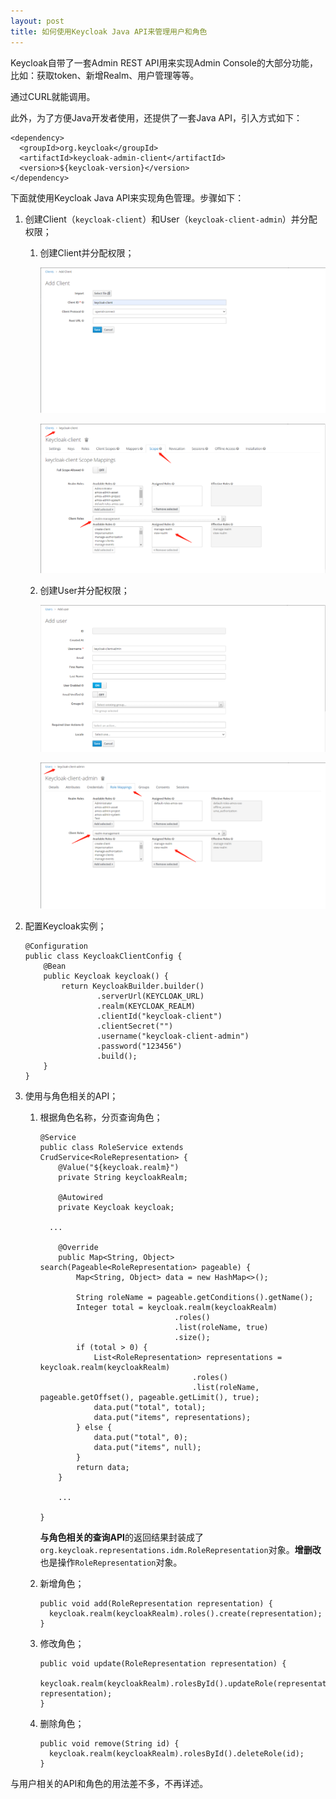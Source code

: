 ```yaml
---
layout: post
title: 如何使用Keycloak Java API来管理用户和角色
---
```


Keycloak自带了一套Admin REST API用来实现Admin Console的大部分功能，比如：获取token、新增Realm、用户管理等等。

通过CURL就能调用。

此外，为了方便Java开发者使用，还提供了一套Java API，引入方式如下：

```
<dependency>
  <groupId>org.keycloak</groupId>
  <artifactId>keycloak-admin-client</artifactId>
  <version>${keycloak-version}</version>
</dependency>
```

下面就使用Keycloak Java API来实现角色管理。步骤如下：

1. 创建Client（`keycloak-client`）和User（`keycloak-client-admin`）并分配权限；

   1. 创建Client并分配权限；

      ![创建Client](../images/2022/6/17/1.png)

      ![分配权限给Client](../images/2022/6/17/2.png)

   2. 创建User并分配权限；

      ![创建User](../images/2022/6/17/3.png)

      ![分配权限给User](../images/2022/6/17/4.png)

2. 配置Keycloak实例；

   ```
   @Configuration
   public class KeycloakClientConfig {
       @Bean
       public Keycloak keycloak() {
           return KeycloakBuilder.builder()
                   .serverUrl(KEYCLOAK_URL)
                   .realm(KEYCLOAK_REALM)
                   .clientId("keycloak-client")
                   .clientSecret("")
                   .username("keycloak-client-admin")
                   .password("123456")
                   .build();
       }
   }
   ```

3. 使用与角色相关的API；

   1. 根据角色名称，分页查询角色；

      ```
      @Service
      public class RoleService extends CrudService<RoleRepresentation> {
          @Value("${keycloak.realm}")
          private String keycloakRealm;
      
          @Autowired
          private Keycloak keycloak;
      
      	...
      	
          @Override
          public Map<String, Object> search(Pageable<RoleRepresentation> pageable) {
              Map<String, Object> data = new HashMap<>();
      
              String roleName = pageable.getConditions().getName();
              Integer total = keycloak.realm(keycloakRealm)
              						.roles()
              						.list(roleName, true)
              						.size();
              if (total > 0) {
                  List<RoleRepresentation> representations = keycloak.realm(keycloakRealm)
                  						.roles()
                  						.list(roleName, pageable.getOffset(), pageable.getLimit(), true);
                  data.put("total", total);
                  data.put("items", representations);
              } else {
                  data.put("total", 0);
                  data.put("items", null);
              }
              return data;
          }
          
          ...
          
      }
      ```

      **与角色相关的查询API**的返回结果封装成了`org.keycloak.representations.idm.RoleRepresentation`对象。**增删改**也是操作`RoleRepresentation`对象。

   2. 新增角色；

      ```
      public void add(RoleRepresentation representation) {
      	keycloak.realm(keycloakRealm).roles().create(representation);
      }
      ```

   3. 修改角色；

      ```
      public void update(RoleRepresentation representation) {
          keycloak.realm(keycloakRealm).rolesById().updateRole(representation.getId(), representation);
      }
      ```

   4. 删除角色；

      ```
      public void remove(String id) {
      	keycloak.realm(keycloakRealm).rolesById().deleteRole(id);
      }
      ```

与用户相关的API和角色的用法差不多，不再详述。
